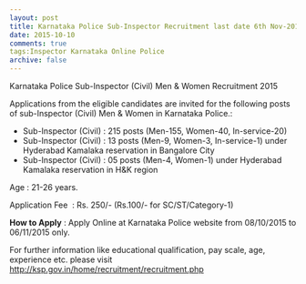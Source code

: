 ```yaml
---
layout: post
title: Karnataka Police Sub-Inspector Recruitment last date 6th Nov-2015   
date: 2015-10-10
comments: true
tags:Inspector Karnataka Online Police 
archive: false
---
```

Karnataka Police Sub-Inspector (Civil) Men & Women Recruitment 2015 

Applications from the eligible candidates are invited for the following posts of sub-Inspector (Civil) Men & Women in Karnataka Police.:

- Sub-Inspector (Civil) : 215 posts (Men-155, Women-40, In-service-20) 
- Sub-Inspector (Civil) : 13 posts (Men-9, Women-3, In-service-1) under Hyderabad Kamalaka reservation in Bangalore City
- Sub-Inspector (Civil) : 05 posts (Men-4, Women-1) under Hyderabad Kamalaka reservation in H&K region

Age : 21-26 years.
 
Application Fee  : Rs. 250/- (Rs.100/- for SC/ST/Category-1)

**How to Apply** : Apply Online at Karnataka Police website from 08/10/2015 to 06/11/2015 only.  

For further information like educational qualification, pay scale, age, experience etc. please visit <http://ksp.gov.in/home/recruitment/recruitment.php>




